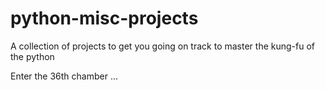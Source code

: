 # python-misc-projects
A collection of projects to get you going on track to master the kung-fu of the python

Enter the 36th chamber ...
